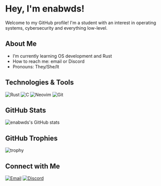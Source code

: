 # Hey, I'm enabwds!

Welcome to my GitHub profile! I'm a student with an interest in operating systems, cybersecurity and everything low-level.

## About Me

- I’m currently learning OS development and Rust
- How to reach me: email or Discord
- Pronouns: They/She/It
  
## Technologies & Tools

![Rust](https://img.shields.io/badge/-Rust-333?style=flat&logo=rust)
![C](https://img.shields.io/badge/-C-333?style=flat&logo=c)
![Neovim](https://img.shields.io/badge/-Neovim-333?style=flat&logo=neovim)
![Git](https://img.shields.io/badge/-Git-333?style=flat&logo=git)

## GitHub Stats

![enabwds's GitHub stats](https://github-readme-stats.vercel.app/api?username=enabwds&show_icons=true&theme=radical)

## GitHub Trophies

![trophy](https://github-profile-trophy.vercel.app/?username=enabwds&theme=radical)

## Connect with Me

[![Email](https://img.shields.io/badge/-Email-333?style=flat&logo=gmail)](mailto:nihalaniyohann2@gmail.com)
[![Discord](https://img.shields.io/badge/-Discord-333?style=flat&logo=discord)](https://discord.com/users/670944419834494976)
